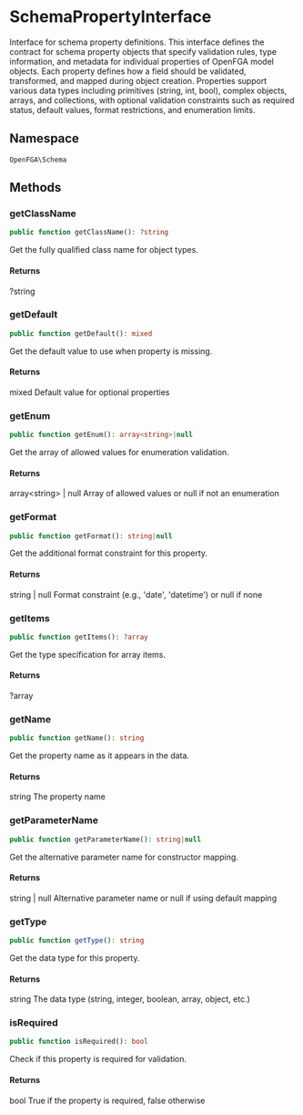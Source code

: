 # SchemaPropertyInterface

Interface for schema property definitions. This interface defines the contract for schema property objects that specify validation rules, type information, and metadata for individual properties of OpenFGA model objects. Each property defines how a field should be validated, transformed, and mapped during object creation. Properties support various data types including primitives (string, int, bool), complex objects, arrays, and collections, with optional validation constraints such as required status, default values, format restrictions, and enumeration limits.

## Namespace
`OpenFGA\Schema`




## Methods
### getClassName


```php
public function getClassName(): ?string
```

Get the fully qualified class name for object types.


#### Returns
?string

### getDefault


```php
public function getDefault(): mixed
```

Get the default value to use when property is missing.


#### Returns
mixed
 Default value for optional properties

### getEnum


```php
public function getEnum(): array<string>|null
```

Get the array of allowed values for enumeration validation.


#### Returns
array&lt;string&gt; | null
 Array of allowed values or null if not an enumeration

### getFormat


```php
public function getFormat(): string|null
```

Get the additional format constraint for this property.


#### Returns
string | null
 Format constraint (e.g., &#039;date&#039;, &#039;datetime&#039;) or null if none

### getItems


```php
public function getItems(): ?array
```

Get the type specification for array items.


#### Returns
?array

### getName


```php
public function getName(): string
```

Get the property name as it appears in the data.


#### Returns
string
 The property name

### getParameterName


```php
public function getParameterName(): string|null
```

Get the alternative parameter name for constructor mapping.


#### Returns
string | null
 Alternative parameter name or null if using default mapping

### getType


```php
public function getType(): string
```

Get the data type for this property.


#### Returns
string
 The data type (string, integer, boolean, array, object, etc.)

### isRequired


```php
public function isRequired(): bool
```

Check if this property is required for validation.


#### Returns
bool
 True if the property is required, false otherwise

